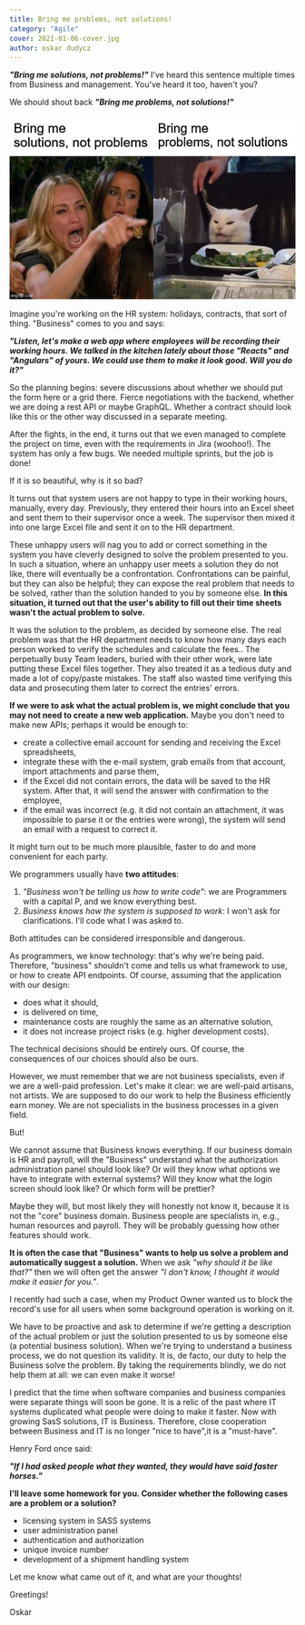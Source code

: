 ```yaml
---
title: Bring me problems, not solutions!
category: "Agile"
cover: 2021-01-06-cover.jpg
author: oskar dudycz
---
```


**_"Bring me solutions, not problems!"_** I've heard this sentence multiple times from Business and management. You've heard it too, haven't you?

We should shout back **_"Bring me problems, not solutions!"_**

![meme](2021-01-06-cover.jpg)

Imagine you're working on the HR system: holidays, contracts, that sort of thing. "Business" comes to you and says:

**_"Listen, let's make a web app where employees will be recording their working hours. We talked in the kitchen lately about those "Reacts" and "Angulars" of yours. We could use them to make it look good. Will you do it?"_**

So the planning begins: severe discussions about whether we should put the form here or a grid there. Fierce negotiations with the backend, whether we are doing a rest API or maybe GraphQL. Whether a contract should look like this or the other way discussed in a separate meeting.

After the fights, in the end, it turns out that we even managed to complete the project on time, even with the requirements in Jira (woohoo!). The system has only a few bugs. We needed multiple sprints, but the job is done!

If it is so beautiful, why is it so bad?

It turns out that system users are not happy to type in their working hours, manually, every day. Previously, they entered their hours into an Excel sheet and sent them to their supervisor once a week. The supervisor then mixed it into one large Excel file and sent it on to the HR department.

These unhappy users will nag you to add or correct something in the system you have cleverly designed to solve the problem presented to you. In such a situation, where an unhappy user meets a solution they do not like, there will eventually be a confrontation. Confrontations can be painful, but they can also be helpful; they can expose the real problem that needs to be solved, rather than the solution handed to you by someone else. 
**In this situation, it turned out that the user's ability to fill out their time sheets wasn't the actual problem to solve.**

It was the solution to the problem, as decided by someone else. The real problem was that the HR department needs to know how many days each person worked to verify the schedules and calculate the fees.. The perpetually busy Team leaders, buried with their other work, were late putting these Excel files together. They also treated it as a tedious duty and made a lot of copy/paste mistakes. The staff also wasted time verifying this data and prosecuting them later to correct the entries' errors.

**If we were to ask what the actual problem is, we might conclude that you may not need to create a new web application.** Maybe you don't need to make new APIs; perhaps it would be enough to:
- create a collective email account for sending and receiving the Excel spreadsheets,
- integrate these with the e-mail system, grab emails from that account, import attachments and parse them,
- if the Excel did not contain errors, the data will be saved to the HR system. After that, it will send the answer with confirmation to the employee,
- if the email was incorrect (e.g. it did not contain an attachment, it was impossible to parse it or the entries were wrong), the system will send an email with a request to correct it.

It might turn out to be much more plausible, faster to do and more convenient for each party.

We programmers usually have **two attitudes**:

1. _"Business won't be telling us how to write code"_: we are Programmers with a capital P, and we know everything best.
2. _Business knows how the system is supposed to work_: I won't ask for clarifications. I'll code what I was asked to.

Both attitudes can be considered irresponsible and dangerous.

As programmers, we know technology: that's why we're being paid. Therefore, "business" shouldn't come and tells us what framework to use, or how to create API endpoints. Of course, assuming that the application with our design:
- does what it should,
- is delivered on time,
- maintenance costs are roughly the same as an alternative solution,
- it does not increase project risks (e.g. higher development costs).

The technical decisions should be entirely ours. Of course, the consequences of our choices should also be ours.

However, we must remember that we are not business specialists, even if we are a well-paid profession. Let's make it clear: we are well-paid artisans, not artists. We are supposed to do our work to help the Business efficiently earn money. We are not specialists in the business processes in a given field.

But! 

We cannot assume that Business knows everything. If our business domain is HR and payroll, will the "Business" understand what the authorization administration panel should look like? Or will they know what options we have to integrate with external systems? Will they know what the login screen should look like? Or which form will be prettier?

Maybe they will, but most likely they will honestly not know it, because it is not the "core" business domain. Business people are specialists in, e.g., human resources and payroll. They will be probably guessing how other features should work.

**It is often the case that "Business" wants to help us solve a problem and automatically suggest a solution.** When we ask _"why should it be like that?"_ then we will often get the answer _"I don't know, I thought it would make it easier for you."_.

I recently had such a case, when my Product Owner wanted us to block the record's use for all users when some background operation is working on it.

We have to be proactive and ask to determine if we're getting a description of the actual problem or just the solution presented to us by someone else (a potential business solution). When we're trying to understand a business process, we do not question its validity. It is, de facto, our duty to help the Business solve the problem. By taking the requirements blindly, we do not help them at all: we can even make it worse!

I predict that the time when software companies and business companies were separate things will soon be gone. It is a relic of the past where IT systems duplicated what people were doing to make it faster. Now with growing SasS solutions, IT is Business. Therefore, close cooperation between Business and IT is no longer "nice to have",​​it is a "must-have".

Henry Ford once said:

**_"If I had asked people what they wanted, they would have said faster horses."_**

**I'll leave some homework for you. Consider whether the following cases are a problem or a solution?**

- licensing system in SASS systems
- user administration panel
- authentication and authorization
- unique invoice number
- development of a shipment handling system

Let me know what came out of it, and what are your thoughts!

Greetings!

Oskar